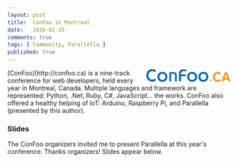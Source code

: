 ```yaml
---
layout: post
title:  ConFoo in Montreal
date:   2016-02-25
comments: true
tags: [ Community, Parallella ]
published: true
---
```

<img src="/images/confoo.gif" align="right" style="margin-left:10px;">
[ConFoo](http://confoo.ca) is a nine-track conference for web developers, held every year in Montreal, Canada. Multiple languages and framework are represented: Python, .Net, Ruby, C#, JavaScript... the works. ConFoo also offered a healthy helping of IoT: Arduino, Raspberry Pi, and Parallella (presented by this author).

<!--more-->

### Slides

The ConFoo organizers invited me to present Parallella at this year's conference. Thanks organizers! Slides appear below.

<center><script async class="speakerdeck-embed" data-id="d8423c58ee8d4c8382735fe4142060b2" data-ratio="1.77777777777778" src="//speakerdeck.com/assets/embed.js"></script></center>




